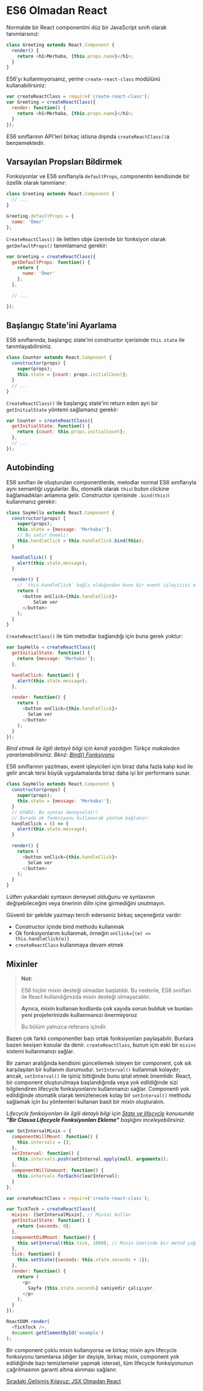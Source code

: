 <h1>ES6 Olmadan React</h1>

Normalde bir React componentini düz bir JavaScript sınıfı olarak tanımlarsınız:

```javascript
class Greeting extends React.Component {
  render() {
    return <h1>Merhaba, {this.props.name}</h1>;
  }
}
```

ES6'yı kullanmıyorsanız, yerine `create-react-class` modülünü kullanabilirsiniz:

```javascript
var createReactClass = require('create-react-class');
var Greeting = createReactClass({
  render: function() {
    return <h1>Merhaba, {this.props.name}</h1>;
  }
});
```

ES6 sınıflarının API'leri birkaç istisna dışında `createReactClass()`a benzemektedir.

<h2>Varsayılan Propsları Bildirmek</h2>

Fonksiyonlar ve ES6 sınıflarıyla `defaultProps`, componentin kendisinde bir özellik olarak tanımlanır:

```js
class Greeting extends React.Component {
  // ...
}

Greeting.defaultProps = {
  name: 'Ömer'
};
```

`CreateReactClass()` ile iletilen obje üzerinde bir fonksiyon olarak `getDefaultProps()` tanımlamanız gerekir:

```javascript
var Greeting = createReactClass({
  getDefaultProps: function() {
    return {
      name: 'Ömer'
    };
  },

  // ...

});
```

<h2>Başlangıç State'ini Ayarlama</h2>

ES6 sınıflarında, başlangıç state'ini constructor içerisinde `this.state` ile tanımlayabilirsiniz.

```javascript
class Counter extends React.Component {
  constructor(props) {
    super(props);
    this.state = {count: props.initialCount};
  }
  // ...
}
```

`CreateReactClass()` ile başlangıç state'ini return eden ayrı bir `getInitialState` yöntemi sağlamanız gerekir:

```javascript
var Counter = createReactClass({
  getInitialState: function() {
    return {count: this.props.initialCount};
  },
  // ...
});
```

<h2>Autobinding</h2>

ES6 sınıfları ile oluşturulan componentlerde, metodlar normal ES6 sınıflarıyla aynı semantiği uygularlar. Bu, otomatik olarak `this`i buton clickine bağlamadıkları anlamına gelir. Constructor içerisinde `.bind(this)`i kullanmanız gerekir:

```javascript
class SayHello extends React.Component {
  constructor(props) {
    super(props);
    this.state = {message: 'Merhaba!'};
    // Bu satır önemli!
    this.handleClick = this.handleClick.bind(this);
  }

  handleClick() {
    alert(this.state.message);
  }

  render() {
    // `this.handleClick` bağlı olduğundan bunu bir event işleyicisi olarak kullanabilirsiniz.
    return (
      <button onClick={this.handleClick}>
          Selam ver
      </button>
    );
  }
}
```

`CreateReactClass()` ile tüm metodlar bağlandığı için buna gerek yoktur:

```javascript
var SayHello = createReactClass({
  getInitialState: function() {
    return {message: 'Merhaba!'};
  },

  handleClick: function() {
    alert(this.state.message);
  },

  render: function() {
    return (
      <button onClick={this.handleClick}>
        Selam ver
      </button>
    );
  }
});
```

<i>Bind etmek ile ilgili detaylı bilgi için kendi yazdığım Türkçe makaleden yararlanabilirsiniz. Bknz: <a href="https://omergulcicek.com/blog/bind-fonksiyonu">Bind() Fonksiyonu</a></i>

ES6 sınıflarının yazılması, event işleyicileri için biraz daha fazla kalıp kod ile gelir ancak tersi büyük uygulamalarda biraz daha iyi bir performans sunar.

```js
class SayHello extends React.Component {
  constructor(props) {
    super(props);
    this.state = {message: 'Merhaba!'};
  }
  // UYARI: Bu syntax deneyseldir!
  // Burada ok fonksiyonu kullanarak yöntem bağlanır:
  handleClick = () => {
    alert(this.state.message);
  }

  render() {
    return (
      <button onClick={this.handleClick}>
        Selam ver
      </button>
    );
  }
}
```

Lütfen yukarıdaki syntaxın deneysel olduğunu ve syntaxının değişebileceğini veya önerinin dilin içine girmediğini unutmayın.

Güvenli bir şekilde yazmayı tercih ederseniz birkaç seçeneğiniz vardır:

* Constructor içinde bind methodu kullanmak
* Ok fonksiyonlarını kullanmak, örneğin `onClick={(e) => this.handleClick(e)}`
* `createReactClass` kullanmaya devam etmek

<h2>Mixinler</h2>

>**Not:**
>
>ES6 hiçbir mixin desteği olmadan başlatıldı. Bu nedenle, ES6 sınıfları ile React kullandığınızda mixin desteği olmayacaktır.
>
>**Ayrıca, mixin kullanan kodlarda çok sayıda sorun bulduk ve bunları yeni projelerinizde kullanmanızı önermiyoruz**
>
>Bu bölüm yalnızca referans içindir.

Bazen çok farklı componentler bazı ortak fonksiyonları paylaşabilir. Bunlara bazen kesişen konular da denir. `createReactClass`, bunun için eski bir `mixins` sistemi kullanmanızı sağlar.

Bir zaman aralığında kendisini güncellemek isteyen bir component, çok sık karşılaşılan bir kullanım durumudur. `SetInterval()` kullanmak kolaydır; ancak, `setInterval()` ile işiniz bittiğinde bunu iptal etmek önemlidir. React, bir component oluşturulmaya başlandığında veya yok edildiğinde sizi bilgilendiren lifecycle fonksiyonlarını kullanmanızı sağlar. Componenti yok edildiğinde otomatik olarak temizlenecek kolay bir `setInterval()` methodu sağlamak için bu yöntemleri kullanan basit bir mixin oluşturalım.

<i>Lifecycle fonksiyonları ile ilgili detaylı bilgi için <a href="https://omergulcicek.github.io/reactjs/state-ve-lifecycle">State ve lifecycle</a> konusunda <b>"Bir Classa Lifecycle Fonksiyonları Ekleme"</b> başlığını inceleyebilirsiniz.</i>

```js
var SetIntervalMixin = {
  componentWillMount: function() {
    this.intervals = [];
  },
  setInterval: function() {
    this.intervals.push(setInterval.apply(null, arguments));
  },
  componentWillUnmount: function() {
    this.intervals.forEach(clearInterval);
  }
};

var createReactClass = require('create-react-class');

var TickTock = createReactClass({
  mixins: [SetIntervalMixin], // Mixini kullan
  getInitialState: function() {
    return {seconds: 0};
  },
  componentDidMount: function() {
    this.setInterval(this.tick, 1000); // Mixin üzerinde bir metod çağır
  },
  tick: function() {
    this.setState({seconds: this.state.seconds + 1});
  },
  render: function() {
    return (
      <p>
        Sayfa {this.state.seconds} saniyedir çalışıyor.
      </p>
    );
  }
});

ReactDOM.render(
  <TickTock />,
  document.getElementById('example')
);
```

Bir component çoklu mixin kullanıyorsa ve birkaç mixin aynı lifecycle fonksiyonu tanımlarsa (diğer bir deyişle, birkaç mixin, component yok edildiğinde bazı temizlemeler yapmak isterse), tüm lifecycle fonksiyonunun çağrılmasının garanti altına alınması sağlanır.

<a href="https://omergulcicek.github.io/reactjs/gelismis-kilavuzlar/jsx-olmadan-react">Sıradaki Gelişmiş Kılavuz: JSX Olmadan React</a>
